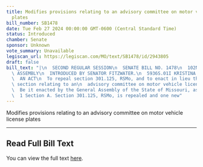 ```yaml
---
title: Modifies provisions relating to an advisory committee on motor vehicle license
  plates
bill_number: SB1478
date: Tue Feb 27 2024 00:00:00 GMT-0600 (Central Standard Time)
status: Introduced
chamber: Senate
sponsor: Unknown
vote_summary: Unavailable
legiscan_url: https://legiscan.com/MO/text/SB1478/id/2943805
draft: false
bill_text: "|\n  SECOND REGULAR SESSION\n  SENATE BILL NO. 1478\n  102ND GENERA L\
  \ ASSEMBLY\n  INTRODUCED BY SENATOR FITZWATER.\n  5936S.01I KRISTINA MARTIN, Secretary\n\
  \  AN ACT\n  To repeal section 301.125, RSMo, and to enact in lieu thereof one new\
  \ section relating to an\n  advisory committee on motor vehicle license plates.\n\
  \  Be it enacted by the General Assembly of the State of Missouri, as follows:\n\
  \  1 Section A. Section 301.125, RSMo, is repealed and one new"
---
```

Modifies provisions relating to an advisory committee on motor vehicle license plates

---

## Read Full Bill Text

You can view the full text [here](https://legiscan.com/MO/text/SB1478/id/2943805).
